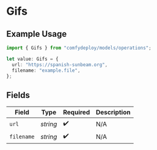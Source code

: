 # Gifs

## Example Usage

```typescript
import { Gifs } from "comfydeploy/models/operations";

let value: Gifs = {
  url: "https://spanish-sunbeam.org",
  filename: "example.file",
};
```

## Fields

| Field              | Type               | Required           | Description        |
| ------------------ | ------------------ | ------------------ | ------------------ |
| `url`              | *string*           | :heavy_check_mark: | N/A                |
| `filename`         | *string*           | :heavy_check_mark: | N/A                |